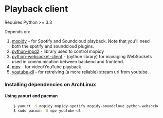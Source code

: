 Playback client
===============
Requires Python >= 3.3

Depends on:

1. [mopidy](http://www.mopidy.com/) - for Spotify and Soundcloud playback. Note that you'll need both the spotify and soundcloud plugins.
2. [python-mpd2](https://github.com/Mic92/python-mpd2) - library used to control mopidy
3. [python-websocket-client](https://pypi.python.org/pypi/websocket-client) - (python library) for managing WebSockets used in communication between backend and frontend.
4. [mpv](http://mpv.io/) - for video/YouTube playback.
5. [youtube-dl](http://rg3.github.io/youtube-dl/) - for retreiving (a more reliable) stream url from youtube. 


### Installing dependencies on ArchLinux
#### Using yaourt and pacman
```bash
    $ yaourt -S mopidy mopidy-spotify mopidy-soundcloud python-websocket-client-git python-mpd2
    $ sudo pacman -S mpv youtube-dl
```
